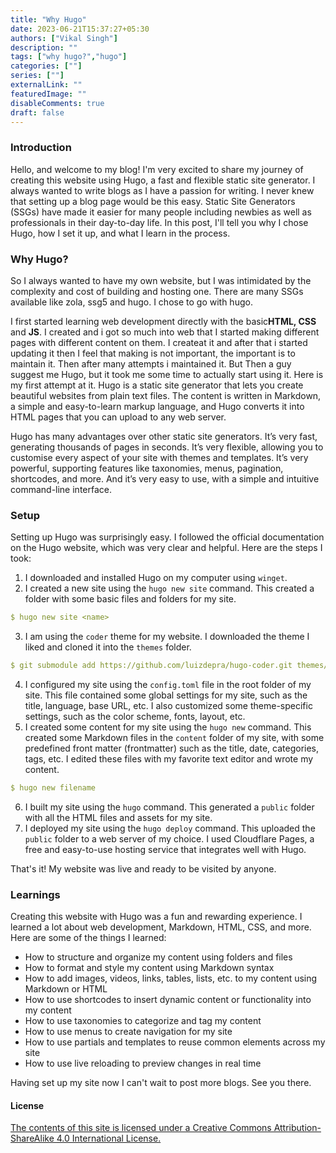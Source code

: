 ```yaml
---
title: "Why Hugo"
date: 2023-06-21T15:37:27+05:30
authors: ["Vikal Singh"]
description: ""
tags: ["why hugo?","hugo"]
categories: [""]
series: [""]
externalLink: ""
featuredImage: ""
disableComments: true
draft: false
---
```

### Introduction

Hello, and welcome to my blog! I'm very excited to share my journey of creating this website using Hugo, a fast and flexible static site generator. I always wanted to write blogs as I have a passion for writing. I never knew that setting up a blog page would be this easy. Static Site Generators (SSGs) have made it easier for many people including newbies as well as professionals in their day-to-day life. In this post, I'll tell you why I chose Hugo, how I set it up, and what I learn in the process.

### Why Hugo?

So I always wanted to have my own website, but I was intimidated by the complexity and cost of building and hosting one. There are many SSGs available like zola, ssg5 and hugo. I chose to go with hugo.

I first started learning web development directly with the basic**HTML, CSS** and **JS**. I created and i got so much into web that I started making different pages with different content on them. I createat it and after that i started updating it then I feel that making is not important, the important is to maintain it. Then after many attempts i maintained it. 
But Then a guy suggest me Hugo, but it took me some time to actually start using it. Here is my first attempt at it. Hugo is a static site generator that lets you create beautiful websites from plain text files. The content is written in Markdown, a simple and easy-to-learn markup language, and Hugo converts it into HTML pages that you can upload to any web server.

Hugo has many advantages over other static site generators. It’s very fast, generating thousands of pages in seconds. It’s very flexible, allowing you to customise every aspect of your site with themes and templates. It’s very powerful, supporting features like taxonomies, menus, pagination, shortcodes, and more. And it’s very easy to use, with a simple and intuitive command-line interface.

### Setup

Setting up Hugo was surprisingly easy. I followed the official documentation on the Hugo website, which was very clear and helpful. Here are the steps I took:

1. I downloaded and installed Hugo on my computer using `winget`.
2. I created a new site using the `hugo new site` command. This created a folder with some basic files and folders for my site.

```yaml
$ hugo new site <name>
```

3. I am using the `coder` theme for my website. I downloaded the theme I liked and cloned it into the `themes` folder.

```yaml
$ git submodule add https://github.com/luizdepra/hugo-coder.git themes/hugo-coder
```
4. I configured my site using the `config.toml` file in the root folder of my site. This file contained some global settings for my site, such as the title, language, base URL, etc. I also customized some theme-specific settings, such as the color scheme, fonts, layout, etc.
5. I created some content for my site using the `hugo new` command. This created some Markdown files in the `content` folder of my site, with some predefined front matter (frontmatter) such as the title, date, categories, tags, etc. I edited these files with my favorite text editor and wrote my content.
   
```yaml
$ hugo new filename
```

6. I built my site using the `hugo` command. This generated a `public` folder with all the HTML files and assets for my site.
7. I deployed my site using the `hugo deploy` command. This uploaded the `public` folder to a web server of my choice. I used Cloudflare Pages, a free and easy-to-use hosting service that integrates well with Hugo.

That's it! My website was live and ready to be visited by anyone.

### Learnings

Creating this website with Hugo was a fun and rewarding experience. I learned a lot about web development, Markdown, HTML, CSS, and more. Here are some of the things I learned:

- How to structure and organize my content using folders and files
- How to format and style my content using Markdown syntax
- How to add images, videos, links, tables, lists, etc. to my content using Markdown or HTML
- How to use shortcodes to insert dynamic content or functionality into my content
- How to use taxonomies to categorize and tag my content
- How to use menus to create navigation for my site
- How to use partials and templates to reuse common elements across my site
- How to use live reloading to preview changes in real time

Having set up my site now I can't wait to post more blogs. See you there.





#### License 

[The contents of this site is licensed under a Creative Commons Attribution-ShareAlike 4.0 International License.](https://creativecommons.org/licenses/by-sa/4.0/)


